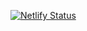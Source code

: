 [![Netlify Status](https://api.netlify.com/api/v1/badges/4fb24a6e-6c6f-4329-ab0c-993e557d8c9a/deploy-status)](https://app.netlify.com/sites/frabjous-naiad-6a584f/deploys)
